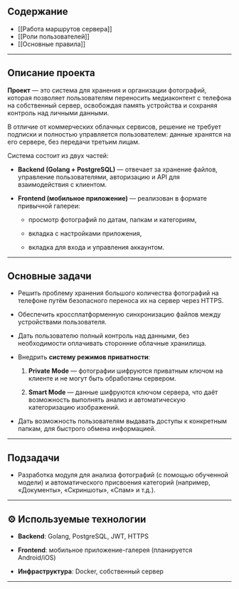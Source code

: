 ## Содержание
- [[Работа маршрутов сервера]]
- [[Роли пользователей]]
- [[Основные правила]]
---
##  Описание проекта

**Проект** — это система для хранения и организации фотографий, которая позволяет пользователям переносить медиаконтент с телефона на собственный сервер, освобождая память устройства и сохраняя контроль над личными данными.

В отличие от коммерческих облачных сервисов, решение не требует подписки и полностью управляется пользователем: данные хранятся на его сервере, без передачи третьим лицам.

Система состоит из двух частей:

- **Backend (Golang + PostgreSQL)** — отвечает за хранение файлов, управление пользователями, авторизацию и API для взаимодействия с клиентом.
    
- **Frontend (мобильное приложение)** — реализован в формате привычной галереи:
    
    - просмотр фотографий по датам, папкам и категориям,
        
    - вкладка с настройками приложения,
        
    - вкладка для входа и управления аккаунтом.
        

---

##  Основные задачи

- Решить проблему хранения большого количества фотографий на телефоне путём безопасного переноса их на сервер через HTTPS.
    
- Обеспечить кроссплатформенную синхронизацию файлов между устройствами пользователя.
    
- Дать пользователю полный контроль над данными, без необходимости оплачивать сторонние облачные хранилища.
    
- Внедрить **систему режимов приватности**:
    
    1. **Private Mode** — фотографии шифруются приватным ключом на клиенте и не могут быть обработаны сервером.
        
    2. **Smart Mode** — данные шифруются ключом сервера, что даёт возможность выполнять анализ и автоматическую категоризацию изображений.

- Дать возможность пользователям выдавать доступы к конкретным папкам, для быстрого обмена информацией.

---

##  Подзадачи

- Разработка модуля для анализа фотографий (с помощью обученной модели) и автоматического присвоения категорий (например, «Документы», «Скриншоты», «Спам» и т.д.).
    

---

## ⚙️ Используемые технологии

- **Backend**: Golang, PostgreSQL, JWT, HTTPS
    
- **Frontend**: мобильное приложение-галерея (планируется Android/iOS)
    
- **Инфраструктура**: Docker, собственный сервер
    

---